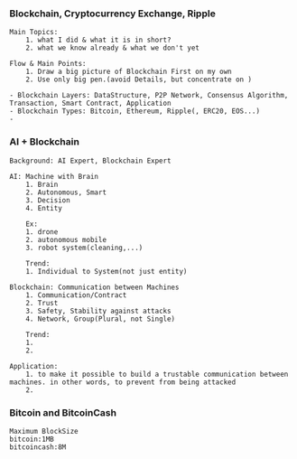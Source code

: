 ### Blockchain, Cryptocurrency Exchange, Ripple

    Main Topics: 
        1. what I did & what it is in short?
        2. what we know already & what we don't yet 
        
    Flow & Main Points: 
        1. Draw a big picture of Blockchain First on my own
        2. Use only big pen.(avoid Details, but concentrate on )
    
    - Blockchain Layers: DataStructure, P2P Network, Consensus Algorithm, Transaction, Smart Contract, Application
    - Blockchain Types: Bitcoin, Ethereum, Ripple(, ERC20, EOS...)
    - 
    

### AI + Blockchain

    Background: AI Expert, Blockchain Expert
    
    AI: Machine with Brain
        1. Brain
        2. Autonomous, Smart
        3. Decision
        4. Entity
        
        Ex:
        1. drone
        2. autonomous mobile
        3. robot system(cleaning,...)
        
        Trend:
        1. Individual to System(not just entity)
        
    Blockchain: Communication between Machines
        1. Communication/Contract
        2. Trust
        3. Safety, Stability against attacks 
        4. Network, Group(Plural, not Single)

        Trend:
        1.
        2.
        
    Application:
        1. to make it possible to build a trustable communication between machines. in other words, to prevent from being attacked
        2.
        
### Bitcoin and BitcoinCash

    Maximum BlockSize
    bitcoin:1MB
    bitcoincash:8M
